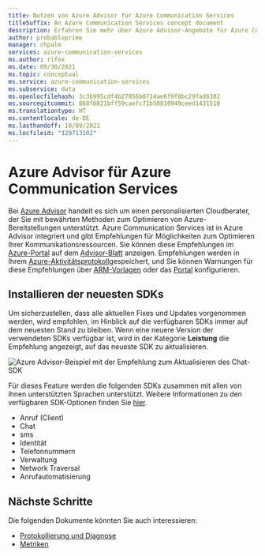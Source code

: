 ```yaml
---
title: Nutzen von Azure Advisor für Azure Communication Services
titleSuffix: An Azure Communication Services concept document
description: Erfahren Sie mehr über Azure Advisor-Angebote für Azure Communication Services.
author: probableprime
manager: chpalm
services: azure-communication-services
ms.author: rifox
ms.date: 09/30/2021
ms.topic: conceptual
ms.service: azure-communication-services
ms.subservice: data
ms.openlocfilehash: 3c3b995cdf4b27056b0714ae6f9f8bc29fad6302
ms.sourcegitcommit: 860f6821bff59caefc71b50810949ceed1431510
ms.translationtype: HT
ms.contentlocale: de-DE
ms.lasthandoff: 10/09/2021
ms.locfileid: "129713102"
---
```

# <a name="azure-advisor-for-azure-communication-services"></a>Azure Advisor für Azure Communication Services

Bei [Azure Advisor](../../advisor/advisor-overview.md) handelt es sich um einen personalisierten Cloudberater, der Sie mit bewährten Methoden zum Optimieren von Azure-Bereitstellungen unterstützt. Azure Communication Services ist in Azure Advisor integriert und gibt Empfehlungen für Möglichkeiten zum Optimieren Ihrer Kommunikationsressourcen. Sie können diese Empfehlungen im [Azure-Portal](https://portal.azure.com) auf dem [Advisor-Blatt](https://portal.azure.com/#blade/Microsoft_Azure_Expert/AdvisorMenuBlade/overview) anzeigen. Empfehlungen werden in Ihrem [Azure-Aktivitätsprotokoll](../../azure-monitor/essentials/platform-logs-overview.md)gespeichert, und Sie können Warnungen für diese Empfehlungen über [ARM-Vorlagen](../../advisor/advisor-alerts-arm.md) oder das [Portal](../../advisor/advisor-alerts-portal.md) konfigurieren. 

## <a name="install-the-latest-sdks"></a>Installieren der neuesten SDKs

Um sicherzustellen, dass alle aktuellen Fixes und Updates vorgenommen werden, wird empfohlen, im Hinblick auf die verfügbaren SDKs immer auf dem neuesten Stand zu bleiben. Wenn eine neuere Version der verwendeten SDKs verfügbar ist, wird in der Kategorie **Leistung** die Empfehlung angezeigt, auf das neueste SDK zu aktualisieren.

![Azure Advisor-Beispiel mit der Empfehlung zum Aktualisieren des Chat-SDK](./media/advisor-chat-sdk-update-example.png)

Für dieses Feature werden die folgenden SDKs zusammen mit allen von ihnen unterstützten Sprachen unterstützt. Weitere Informationen zu den verfügbaren SDK-Optionen finden Sie [hier](./sdk-options.md).

* Anruf (Client)
* Chat
* sms
* Identität
* Telefonnummern
* Verwaltung
* Network Traversal
* Anrufautomatisierung

## <a name="next-steps"></a>Nächste Schritte

Die folgenden Dokumente könnten Sie auch interessieren:

- [Protokollierung und Diagnose](./logging-and-diagnostics.md)
- [Metriken](./metrics.md)
